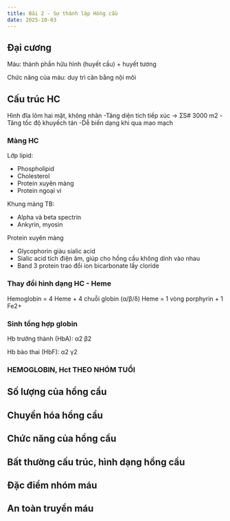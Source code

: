 ```yaml
---
title: Bài 2 - Sự thành lập Hồng cầu
date: 2025-10-03
---
```


## Đại cương

Máu: thành phần hữu hình (huyết cầu) + huyết tương

Chức năng của máu: duy trì cân bằng nội môi

## Cấu trúc HC

Hình đĩa lõm hai mặt, không nhân
-Tăng diện tích tiếp xúc → ƩS# 3000 m2
-Tăng tốc độ khuyếch tán
-Dễ biến dạng khi qua mao mạch

### Màng HC

Lớp lipid:

- Phospholipid
- Cholesterol
- Protein xuyên màng
- Protein ngoại vi

Khung màng TB:

- Alpha và beta spectrin
- Ankyrin, myosin

Protein xuyên màng

- Glycophorin giàu sialic acid
- Sialic acid tích điện âm, giúp cho hồng cầu không dính vào nhau
- Band 3 protein trao đổi ion bicarbonate lấy cloride

### Thay đổi hình dạng HC - Heme

Hemoglobin = 4 Heme + 4 chuỗi globin (α/β/δ)
Heme = 1 vòng porphyrin + 1 Fe2+

### Sinh tổng hợp globin

Hb trưởng thành (HbA): α2 β2

Hb bào thai (HbF): α2 γ2

### HEMOGLOBIN, Hct THEO NHÓM TUỔI

## Số lượng của hồng cầu

## Chuyển hóa hồng cầu

## Chức năng của hồng cầu

## Bất thường cấu trúc, hình dạng hồng cầu

## Đặc điểm nhóm máu

## An toàn truyền máu
